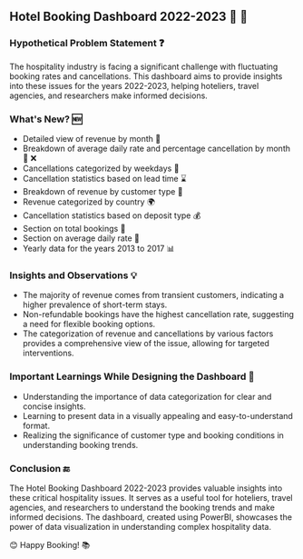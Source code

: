## Hotel Booking Dashboard 2022-2023 :hotel: :calendar:

### Hypothetical Problem Statement :question:

The hospitality industry is facing a significant challenge with fluctuating booking rates and cancellations. This dashboard aims to provide insights into these issues for the years 2022-2023, helping hoteliers, travel agencies, and researchers make informed decisions.

### What's New? :new:

- Detailed view of revenue by month 📅
- Breakdown of average daily rate and percentage cancellation by month 💸 ❌
- Cancellations categorized by weekdays 📅
- Cancellation statistics based on lead time ⌛
- Breakdown of revenue by customer type 👥
- Revenue categorized by country 🌍
- Cancellation statistics based on deposit type 💰
- Section on total bookings 📑
- Section on average daily rate 💸
- Yearly data for the years 2013 to 2017 📊

### Insights and Observations :bulb:

- The majority of revenue comes from transient customers, indicating a higher prevalence of short-term stays.
- Non-refundable bookings have the highest cancellation rate, suggesting a need for flexible booking options.
- The categorization of revenue and cancellations by various factors provides a comprehensive view of the issue, allowing for targeted interventions.

### Important Learnings While Designing the Dashboard :book:

- Understanding the importance of data categorization for clear and concise insights.
- Learning to present data in a visually appealing and easy-to-understand format.
- Realizing the significance of customer type and booking conditions in understanding booking trends.

### Conclusion :end:

The Hotel Booking Dashboard 2022-2023 provides valuable insights into these critical hospitality issues. It serves as a useful tool for hoteliers, travel agencies, and researchers to understand the booking trends and make informed decisions. The dashboard, created using PowerBI, showcases the power of data visualization in understanding complex hospitality data.

😊 Happy Booking! 📚

